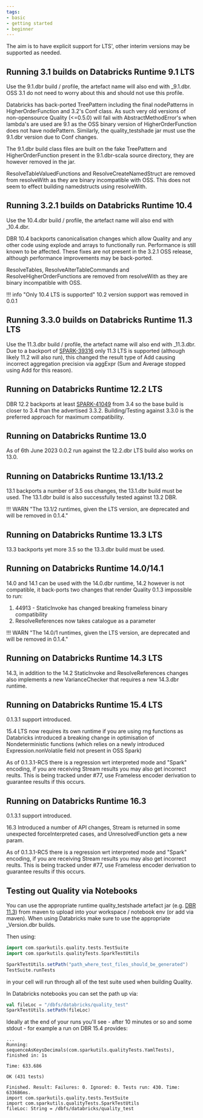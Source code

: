 ```yaml
---
tags:
- basic
- getting started
- beginner
---
```


The aim is to have explicit support for LTS', other interim versions may be supported as needed.

## Running 3.1 builds on Databricks Runtime 9.1 LTS

Use the 9.1.dbr build / profile, the artefact name will also end with _9.1.dbr.  OSS 3.1 do not need to worry about this and should not use this profile.

Databricks has back-ported TreePattern including the final nodePatterns in HigherOrderFunction and 3.2's Conf class.  As such very old versions of non-opensource Quality (<=0.5.0) will fail with AbstractMethodError's when lambda's are used are 9.1 as the OSS binary version of HigherOrderFunction does not have nodePattern.  Similarly, the quality_testshade jar must use the 9.1.dbr version due to Conf changes.

The 9.1.dbr build class files are built on the fake TreePattern and HigherOrderFunction present in the 9.1.dbr-scala source directory, they are however removed in the jar.

ResolveTableValuedFunctions and ResolveCreateNamedStruct are removed from resolveWith as they are binary incompatible with OSS.  This does not seem to effect building namedstructs using resolveWith.

## Running 3.2.1 builds on Databricks Runtime 10.4

Use the 10.4.dbr build / profile, the artefact name will also end with _10.4.dbr.

DBR 10.4 backports canonicalisation changes which allow Quality and any other code using explode and arrays to functionally run.  Performance is still known to be affected.  These fixes are not present in the 3.2.1 OSS release, although performance improvements may be back-ported.

ResolveTables, ResolveAlterTableCommands and ResolveHigherOrderFunctions are removed from resolveWith as they are binary incompatible with OSS.

!!! info "Only 10.4 LTS is supported"
    10.2 version support was removed in 0.0.1

## Running 3.3.0 builds on Databricks Runtime 11.3 LTS

Use the 11.3.dbr build / profile, the artefact name will also end with _11.3.dbr.  Due to a backport of [SPARK-39316](https://issues.apache.org/jira/browse/SPARK-39316) only 11.3 LTS is supported (although likely 11.2 will also run), this changed the result type of Add causing incorrect aggregation precision via aggExpr (Sum and Average stopped using Add for this reason).

## Running on Databricks Runtime 12.2 LTS

DBR 12.2 backports at least [SPARK-41049](https://issues.apache.org/jira/browse/SPARK-41049) from 3.4 so the base build is closer to 3.4 than the advertised 3.3.2.  Building/Testing against 3.3.0 is the preferred approach for maximum compatibility. 

## Running on Databricks Runtime 13.0

As of 6th June 2023 0.0.2 run against the 12.2.dbr LTS build also works on 13.0.

## Running on Databricks Runtime 13.1/13.2
  
13.1 backports a number of 3.5 oss changes, the 13.1.dbr build must be used.  The 13.1.dbr build is also successfully tested against 13.2 DBR.    

!!! WARN "The 13.1/2 runtimes, given the LTS version, are deprecated and will be removed in 0.1.4."

## Running on Databricks Runtime 13.3 LTS

13.3 backports yet more 3.5 so the 13.3.dbr build must be used.

## Running on Databricks Runtime 14.0/14.1
  
14.0 and 14.1 can be used with the 14.0.dbr runtime, 14.2 however is not compatible, it back-ports two changes that render Quality 0.1.3 impossible to run:

1. 44913 - StaticInvoke has changed breaking frameless binary compatibility
2. ResolveReferences now takes catalogue as a parameter

!!! WARN "The 14.0/1 runtimes, given the LTS version, are deprecated and will be removed in 0.1.4."

## Running on Databricks Runtime 14.3 LTS

14.3, in addition to the 14.2 StaticInvoke and ResolveReferences changes also implements a new VarianceChecker that requires a new 14.3.dbr runtime.

## Running on Databricks Runtime 15.4 LTS

0.1.3.1 support introduced.

15.4 LTS now requires its own runtime if you are using rng functions as Databricks introduced a breaking change in optimisation of Nondeterministic functions (which relies on a newly introduced Expression.nonVolatile field not present in OSS Spark)

As of 0.1.3.1-RC5 there is a regression wrt interpreted mode and "Spark" encoding, if you are receiving Stream results you may also get incorrect reults.  This is being tracked under #77, use Frameless encoder derivation to guarantee results if this occurs.

## Running on Databricks Runtime 16.3

0.1.3.1 support introduced.

16.3 Introduced a number of API changes, Stream is returned in some unexpected forceInterpreted cases,  and UnresolvedFunction gets a new param.  

As of 0.1.3.1-RC5 there is a regression wrt interpreted mode and "Spark" encoding, if you are receiving Stream results you may also get incorrect reults.  This is being tracked under #77, use Frameless encoder derivation to guarantee results if this occurs.

## Testing out Quality via Notebooks

You can use the appropriate runtime quality_testshade artefact jar (e.g. [DBR 11.3](https://s01.oss.sonatype.org/content/repositories/releases/com/sparkutils/quality_testshade_11.3.dbr_3.3_2.12/)) from maven to upload into your workspace / notebook env (or add via maven).  When using Databricks make sure to use the appropriate _Version.dbr builds.

Then using:

```scala
import com.sparkutils.quality.tests.TestSuite
import com.sparkutils.qualityTests.SparkTestUtils

SparkTestUtils.setPath("path_where_test_files_should_be_generated")
TestSuite.runTests
```

in your cell will run through all of the test suite used when building Quality.

In Databricks notebooks you can set the path up via:

```scala
val fileLoc = "/dbfs/databricks/quality_test"
SparkTestUtils.setPath(fileLoc)
```

Ideally at the end of your runs you'll see - after 10 minutes or so and some stdout - for example a run on DBR 15.4 provides:

```
...
Running: sequenceAsKeysDecimals(com.sparkutils.qualityTests.YamlTests), finished in: 1s

Time: 633.686

OK (431 tests)

Finished. Result: Failures: 0. Ignored: 0. Tests run: 430. Time: 633686ms.
import com.sparkutils.quality.tests.TestSuite
import com.sparkutils.qualityTests.SparkTestUtils
fileLoc: String = /dbfs/databricks/quality_test
```
